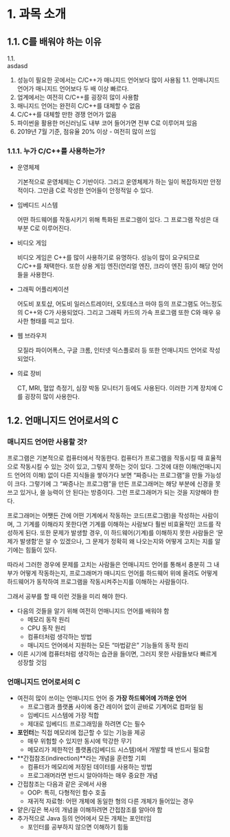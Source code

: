 # 1. 과목 소개

## <detials>1.1. C를 배워야 하는 이유</detials>

<detials>
    <summary> 1.1. </summary>
    <div markdown = "1">
    asdasd
    </div>
</details>

1. 성능이 필요한 곳에서는 C/C++가 매니지드 언어보다 많이 사용됨
    1.1. 언매니지드 언어가 매니지드 언어보다 두 배 이상 빠르다.
2. 업계에서는 여전히 C/C++를 굉장히 많이 사용함
3. 매니지드 언어는 완전히 C/C++를 대체할 수 없음
4. C/C++를 대체할 만한 경쟁 언어가 없음
5. 파이썬을 활용한 머신러닝도 내부 코어 들어가면 전부 C로 이루어져 있음
6. 2019년 7월 기준, 점유율 20% 이상 - 여전히 많이 쓰임

### 1.1.1. 누가 C/C++를 사용하는가?

- 운영체제
    
    기본적으로 운영체제는 C 기반이다. 그리고 운영체제가 하는 일이 복잡하지만 안정적이다. 그만큼 C로 작성한 언어들이 안정적일 수 있다.
    
- 임베디드 시스템
    
    어떤 하드웨어를 작동시키기 위해 특화된 프로그램이 있다. 그 프로그램 작성은 대부분 C로 이루어진다.
    
- 비디오 게임
    
    비디오 게임은 C++를 많이 사용하기로 유명하다. 성능이 많이 요구되므로 C/C++를 채택한다. 또한 상용 게임 엔진(언리얼 엔진, 크라이 엔진 등)이 해당 언어들을 사용한다.
    
- 그래픽 어플리케이션
    
    어도비 포토샵, 어도비 일러스트레이터, 오토데스크 마야 등의 프로그램도 어느정도의 C++와 C가 사용되었다. 그리고 그래픽 카드의 가속 프로그램 또한 C와 매우 유사한 형태를 띠고 있다.
    
- 웹 브라우저
    
    모질라 파이어폭스, 구글 크롬, 인터넷 익스플로러 등 또한 언매니지드 언어로 작성되었다.
    
- 의료 장비
    
    CT, MRI, 혈압 측정기, 심장 박동 모니터기 등에도 사용된다. 이러한 기계 장치에 C를 굉장히 많이 사용한다.
    

## 1.2. 언매니지드 언어로서의 C

### 매니지드 언어만 사용할 것?

프로그램은 기본적으로 컴퓨터에서 작동한다. 컴퓨터가 프로그램을 작동시킬 때 효율적으로 작동시킬 수 있는 것이 있고, 그렇지 못하는 것이 있다. 그것에 대한 이해(언매니지드 언어의 이해) 없이 다른 지식들을 쌓아가다 보면 “짜증나는 프로그램”을 만들 가능성이 크다. 그렇기에 그 “짜증나는 프로그램”을 만든 프로그래머는 해당 부분에 신경을 못쓰고 있거나, 쓸 능력이 안 된다는 방증이다. 그런 프로그래머가 되는 것을 지양해야 한다.

프로그래머는 어쨋든 간에 어떤 기계에서 작동하는 코드(프로그램)을 작성하는 사람이며, 그 기계를 이해라지 못한다면 기계를 이해하는 사람보다 훨씬 비효율적인 코드를 작성하게 된다. 또한 문제가 발생할 경우, 이 하드웨어(기계)를 이해하지 못한 사람들은 ‘문제가 발생함’은 알 수 있겠으나, 그 문제가 정확히 왜 나오는지와 어떻게 고치는 지를 알기에는 힘듦이 있다.

따라서 그러한 경우에 문제를 고치는 사람들은 언매니지드 언어를 통해서 충분히 그 내부가 어떻게 작동하는지, 프로그래머가 매니지드 언어를 하드웨어 위에 올려도 어떻게 하드웨어가 동작하여 프로그램을 작동시켜주는지를 이해하는 사람들이다.

그래서 공부를 할 때 이런 것들을 미리 해야 한다.

- 다음의 것들을 알기 위해 여전히 언매니지드 언어를 배워야 함
    - 메모리 동작 원리
    - CPU 동작 원리
    - 컴퓨터처럼 생각하는 방법
    - 매니지드 언어에서 지원하는 모든 “마법같은” 기능들의 동작 원리
- 이른 시기에 컴퓨터처럼 생각하는 습관을 들이면, 그러지 못한 사람들보다 빠르게 성장할 것임

### 언매니지드 언어로서의 C

- 여전히 많이 쓰이는 언매니지드 언어 중 **가장 하드웨어에 가까운 언어**
    - 프로그램과 플랫폼 사이에 중간 레이어 없이 곧바로 기계어로 컴파일 됨
    - 임베디드 시스템에 가장 적합
    - 제대로 임베디드 프로그래밍을 하려면 C는 필수
- **포인터**는 직접 메모리에 접근할 수 있는 기능을 제공
    - 매우 위험할 수 있지만 동시에 막강한 무기
    - 메모리가 제한적인 플랫폼(임베디드 시스템)에서 개발할 때 반드시 필요함
- **간접참조(indirection)**라는 개념을 훈련할 기회
    - 컴퓨터가 메모리에 저장된 데이터를 사용하는 방법
    - 프로그래머라면 반드시 알아야하는 매우 중요한 개념
- 간접참조는 다음과 같은 곳에서 사용
    - OOP: 특히, 다형적인 함수 호출
    - 재귀적 자료형: 어떤 개체에 동일한 형의 다른 개체가 들어있는 경우
- 얕은/깊은 복사의 개념을 이해하려면 간접참조를 알아야 함
- 추가적으로 Java 등의 언어에서 모든 개체는 포인터임
    - 포인터를 공부하지 않으면 이해하기 힘듦